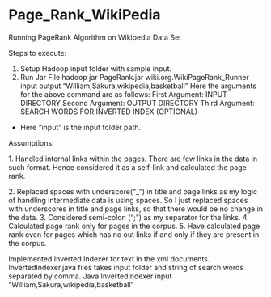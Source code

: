 # Page_Rank_WikiPedia
Running PageRank Algorithm on Wikipedia Data Set

Steps to execute:
1. Setup Hadoop input folder with sample input.
2. Run Jar File
hadoop jar PageRank.jar wiki.org.WikiPageRank_Runner input output “William,Sakura,wikipedia,basketball”
Here the arguments for the above command are as follows:
First Argument: INPUT DIRECTORY
Second Argument: OUTPUT DIRECTORY
Third Argument: SEARCH WORDS FOR INVERTED INDEX (OPTIONAL)
- Here “input” is the input folder path.

Assumptions:
<p>1. Handled internal links within the pages. There are few links in the data in such format. Hence considered it as a self-link and calculated the page rank.</p>
2. Replaced spaces with underscore(“_”) in title and page links as my logic of handling intermediate data is using spaces. So I just replaced spaces with underscores in title and page links, so that there would be no change in the data.
3. Considered semi-colon (“;”) as my separator for the links.
4. Calculated page rank only for pages in the corpus.
5. Have calculated page rank even for pages which has no out links if and only if they are present in the corpus.

Implemented Inverted Indexer for text in the xml documents. InvertedIndexer.java files takes input folder and string of search words separated by comma.
Java InvertedIndexer input “William,Sakura,wikipedia,basketball”
